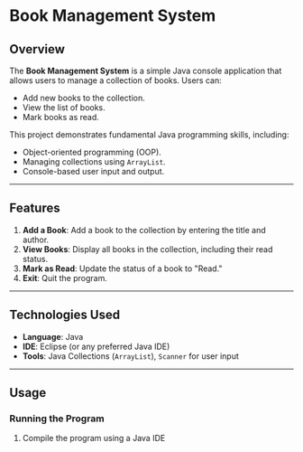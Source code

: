 # **Book Management System**

## **Overview**
The **Book Management System** is a simple Java console application that allows users to manage a collection of books. Users can:
- Add new books to the collection.
- View the list of books.
- Mark books as read.

This project demonstrates fundamental Java programming skills, including:
- Object-oriented programming (OOP).
- Managing collections using `ArrayList`.
- Console-based user input and output.

---

## **Features**
1. **Add a Book**: Add a book to the collection by entering the title and author.
2. **View Books**: Display all books in the collection, including their read status.
3. **Mark as Read**: Update the status of a book to "Read."
4. **Exit**: Quit the program.

---

## **Technologies Used**
- **Language**: Java
- **IDE**: Eclipse (or any preferred Java IDE)
- **Tools**: Java Collections (`ArrayList`), `Scanner` for user input

---

## **Usage**
### **Running the Program**
1. Compile the program using a Java IDE 
